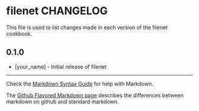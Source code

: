 filenet CHANGELOG
=================

This file is used to list changes made in each version of the filenet cookbook.

0.1.0
-----
- [your_name] - Initial release of filenet

- - -
Check the [Markdown Syntax Guide](http://daringfireball.net/projects/markdown/syntax) for help with Markdown.

The [Github Flavored Markdown page](http://github.github.com/github-flavored-markdown/) describes the differences between markdown on github and standard markdown.
